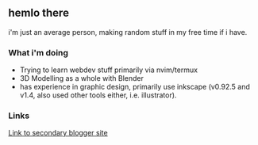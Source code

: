 ## hemlo there

i'm just an average person, making random stuff in my free time if i have.

### What i'm doing

- Trying to learn webdev stuff primarily via nvim/termux
- 3D Modelling as a whole with Blender
- has experience in graphic design, primarily use inkscape (v0.92.5 and v1.4, also used other tools either, i.e. illustrator).

### Links

[Link to secondary blogger site](https://user859.blogspot.com/)

